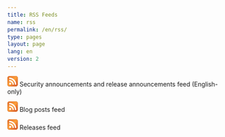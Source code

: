 ```yaml
---
title: RSS Feeds
name: rss
permalink: /en/rss/
type: pages
layout: page
lang: en
version: 2
---
```

<p>
<a href="/en/announcements.xml" title="Dpowcoin Core Announcements RSS Feed"><img src="/assets/images/rss-24x24.png" alt="Dpowcoin Core Announcments RSS Feed"></a>
Security announcements and release announcements feed (English-only)
</p>
<p>
<a href="/{{ page.lang }}/rss.xml" title="Dpowcoin Core Blog RSS Feed"><img src="/assets/images/rss-24x24.png" alt="Dpowcoin Core Blog RSS Feed"></a>
Blog posts feed
</p>
<p>
<a href="/{{ page.lang }}/releasesrss.xml" title="Dpowcoin Core Releases RSS Feed"><img src="/assets/images/rss-24x24.png" alt="Dpowcoin Core Releases RSS Feed"></a>
Releases feed
</p>
